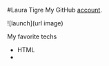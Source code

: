#Laura Tigre
My GitHub [account](https://github.com/LauraTigre).

![launch](url image)

My favorite techs
- HTML
-